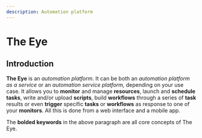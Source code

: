 ```yaml
---
description: Automation platform
---
```


# The Eye

## Introduction

**The Eye** is an _automation platform_. It can be both an _automation platform as a service_ or an _automation service platform,_ depending on your use case. It allows you to **monitor** and manage **resources**, launch and **schedule** **tasks**, write and/or upload **scripts**, build **workflows** through a series of **task** results or even **trigger** specific **tasks** or **workflows** as response to one of your **monitors**. All this is done from a web interface and a mobile app.

The **bolded keywords** in the above paragraph are all core concepts of The Eye.
